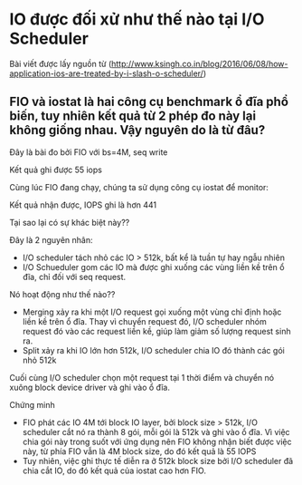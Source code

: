 ﻿# IO được đối xử như thế nào tại I/O Scheduler
Bài viết được lấy nguồn từ (http://www.ksingh.co.in/blog/2016/06/08/how-application-ios-are-treated-by-i-slash-o-scheduler/)

## FIO và iostat là hai công cụ benchmark ổ đĩa phổ biến, tuy nhiên kết quả từ 2 phép đo này lại không giống nhau. Vậy nguyên do là từ đâu?
Đây là bài đo bởi FIO với bs=4M, seq write

Kết quả ghi được 55 iops

Cùng lúc FIO đang chạy, chúng ta sử dụng công cụ iostat để monitor:

Kết quả nhận được, IOPS ghi là hơn 441

Tại sao lại có sự khác biệt này??

Đây là 2 nguyên nhân:
- I/O scheduler tách  nhỏ các IO > 512k, bất kể là tuần tự hay ngẫu nhiên
- I/O Schueduler gom các IO mà được ghi xuống các vùng liền kề trên ổ đĩa, chỉ đối với seq request.

Nó hoạt động như thế nào??

- Merging xảy ra khi một I/O request gọi xuống một vùng chỉ định hoặc liền kề trên ổ đĩa. Thay vì chuyển request đó, I/O scheduler nhóm request đó vào các request liền kề, giúp làm giảm số lượng request sinh ra.
- Split xảy ra khi IO lớn hơn 512k, I/O scheduler chia IO đó thành các gói nhỏ 512k

Cuối cùng I/O scheduler chọn một request tại 1 thời điểm và chuyển nó xuông block device driver và ghi vào ổ đĩa.

Chứng minh

- FIO phát các IO 4M tới block IO layer, bởi block size > 512k, I/O scheduler cắt nó ra thành 8 gói, mỗi gói là 512k và ghi vào ổ đĩa. Vì việc chia gói này trong suốt với ứng dụng nên FIO không nhận biết được việc này, từ phía FIO vẫn là 4M block size, do đó kết quả là 55 IOPS
- Tuy nhiên, việc ghi thực tế diễn ra ở 512k block size bởi I/O scheduler đã chia cắt IO, do đó kết quả của iostat cao hơn FIO.

